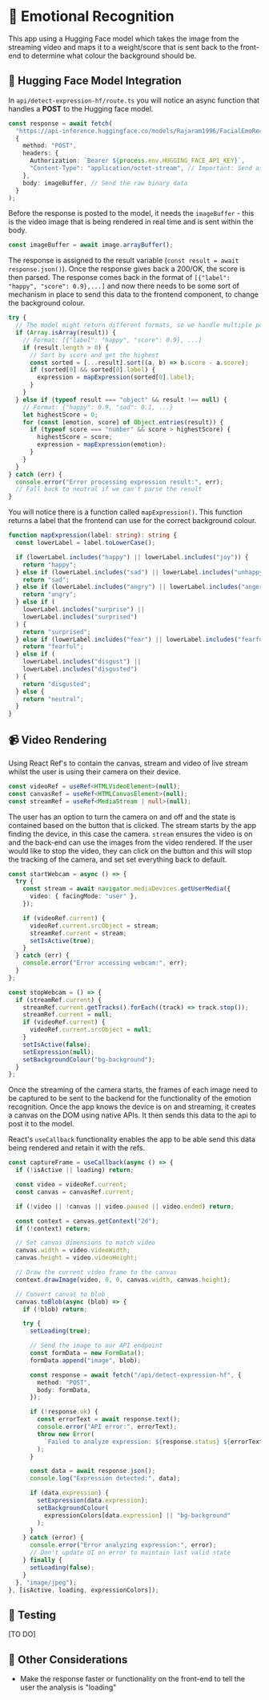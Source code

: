 # 🙂 Emotional Recognition

This app using a Hugging Face model which takes the image from the streaming video and maps it to a weight/score that is sent back to the front-end to determine what colour the background should be.

## 🤗 Hugging Face Model Integration

In `api/detect-expression-hf/route.ts` you will notice an async function that handles a **POST** to the Hugging face model.

```ts
const response = await fetch(
  "https://api-inference.huggingface.co/models/Rajaram1996/FacialEmoRecog",
  {
    method: "POST",
    headers: {
      Authorization: `Bearer ${process.env.HUGGING_FACE_API_KEY}`,
      "Content-Type": "application/octet-stream", // Important: Send as binary data
    },
    body: imageBuffer, // Send the raw binary data
  }
);
```

Before the response is posted to the model, it needs the `imageBuffer` - this is the video image that is being rendered in real time and is sent within the body.

```ts
const imageBuffer = await image.arrayBuffer();
```

The response is assigned to the result variable (`const result = await response.json()`). Once the response gives back a 200/OK, the score is then parsed. The response comes back in the format of `[{"label": "happy", "score": 0.9},...]` and now there needs to be some sort of mechanism in place to send this data to the frontend component, to change the background colour.

```ts
try {
  // The model might return different formats, so we handle multiple possibilities
  if (Array.isArray(result)) {
    // Format: [{"label": "happy", "score": 0.9}, ...]
    if (result.length > 0) {
      // Sort by score and get the highest
      const sorted = [...result].sort((a, b) => b.score - a.score);
      if (sorted[0] && sorted[0].label) {
        expression = mapExpression(sorted[0].label);
      }
    }
  } else if (typeof result === "object" && result !== null) {
    // Format: {"happy": 0.9, "sad": 0.1, ...}
    let highestScore = 0;
    for (const [emotion, score] of Object.entries(result)) {
      if (typeof score === "number" && score > highestScore) {
        highestScore = score;
        expression = mapExpression(emotion);
      }
    }
  }
} catch (err) {
  console.error("Error processing expression result:", err);
  // Fall back to neutral if we can't parse the result
}
```

You will notice there is a function called `mapExpression()`. This function returns a label that the frontend can use for the correct background colour.

```ts
function mapExpression(label: string): string {
  const lowerLabel = label.toLowerCase();

  if (lowerLabel.includes("happy") || lowerLabel.includes("joy")) {
    return "happy";
  } else if (lowerLabel.includes("sad") || lowerLabel.includes("unhappy")) {
    return "sad";
  } else if (lowerLabel.includes("angry") || lowerLabel.includes("anger")) {
    return "angry";
  } else if (
    lowerLabel.includes("surprise") ||
    lowerLabel.includes("surprised")
  ) {
    return "surprised";
  } else if (lowerLabel.includes("fear") || lowerLabel.includes("fearful")) {
    return "fearful";
  } else if (
    lowerLabel.includes("disgust") ||
    lowerLabel.includes("disgusted")
  ) {
    return "disgusted";
  } else {
    return "neutral";
  }
}
```

## 📹 Video Rendering

Using React Ref's to contain the canvas, stream and video of live stream whilst the user is using their camera on their device.

```ts
const videoRef = useRef<HTMLVideoElement>(null);
const canvasRef = useRef<HTMLCanvasElement>(null);
const streamRef = useRef<MediaStream | null>(null);
```

The user has an option to turn the camera on and off and the state is contained based on the button that is clicked. The stream starts by the app finding the device, in this case the camera. `stream` ensures the video is on and the back-end can use the images from the video rendered. If the user would like to stop the video, they can click on the button and this will stop the tracking of the camera, and set set everything back to default.

```ts
const startWebcam = async () => {
  try {
    const stream = await navigator.mediaDevices.getUserMedia({
      video: { facingMode: "user" },
    });

    if (videoRef.current) {
      videoRef.current.srcObject = stream;
      streamRef.current = stream;
      setIsActive(true);
    }
  } catch (err) {
    console.error("Error accessing webcam:", err);
  }
};

const stopWebcam = () => {
  if (streamRef.current) {
    streamRef.current.getTracks().forEach((track) => track.stop());
    streamRef.current = null;
    if (videoRef.current) {
      videoRef.current.srcObject = null;
    }
    setIsActive(false);
    setExpression(null);
    setBackgroundColour("bg-background");
  }
};
```

Once the streaming of the camera starts, the frames of each image need to be captured to be sent to the backend for the functionality of the emotion recognition. Once the app knows the device is on and streaming, it creates a canvas on the DOM using native APIs. It then sends this data to the api to post it to the model.

React's `useCallback` functionality enables the app to be able send this data being rendered and retain it with the refs.

```ts
const captureFrame = useCallback(async () => {
  if (!isActive || loading) return;

  const video = videoRef.current;
  const canvas = canvasRef.current;

  if (!video || !canvas || video.paused || video.ended) return;

  const context = canvas.getContext("2d");
  if (!context) return;

  // Set canvas dimensions to match video
  canvas.width = video.videoWidth;
  canvas.height = video.videoHeight;

  // Draw the current video frame to the canvas
  context.drawImage(video, 0, 0, canvas.width, canvas.height);

  // Convert canvas to blob
  canvas.toBlob(async (blob) => {
    if (!blob) return;

    try {
      setLoading(true);

      // Send the image to our API endpoint
      const formData = new FormData();
      formData.append("image", blob);

      const response = await fetch("/api/detect-expression-hf", {
        method: "POST",
        body: formData,
      });

      if (!response.ok) {
        const errorText = await response.text();
        console.error("API error:", errorText);
        throw new Error(
          `Failed to analyze expression: ${response.status} ${errorText}`
        );
      }

      const data = await response.json();
      console.log("Expression detected:", data);

      if (data.expression) {
        setExpression(data.expression);
        setBackgroundColour(
          expressionColors[data.expression] || "bg-background"
        );
      }
    } catch (error) {
      console.error("Error analyzing expression:", error);
      // Don't update UI on error to maintain last valid state
    } finally {
      setLoading(false);
    }
  }, "image/jpeg");
}, [isActive, loading, expressionColors]);
```

## 🧪 Testing

[TO DO]

## 🧠 Other Considerations

- Make the response faster or functionality on the front-end to tell the user the analysis is "loading"
